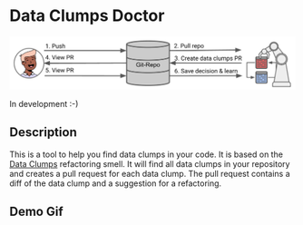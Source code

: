 # Data Clumps Doctor

![Demo](https://github.com/NilsBaumgartner1994/DataClumpsDoctor/blob/master/docs/generalIdea.png?raw=true)

In development :-)

## Description

This is a tool to help you find data clumps in your code. It is based on the [Data Clumps](https://refactoring.guru/smells/data-clumps) refactoring smell.
It will find all data clumps in your repository and creates a pull request for each data clump. The pull request contains a diff of the data clump and a suggestion for a refactoring.

## Demo Gif

